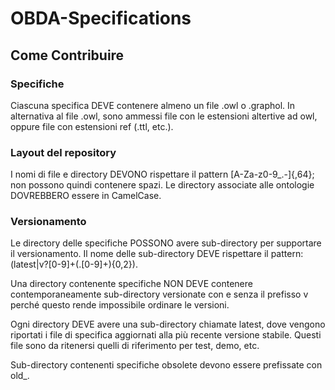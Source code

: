 # OBDA-Specifications

## Come Contribuire

### Specifiche

Ciascuna specifica DEVE contenere almeno un file .owl o .graphol. In alternativa al file .owl, sono ammessi file con le estensioni altertive ad owl, oppure file con estensioni ref (.ttl, etc.).

### Layout del repository

I nomi di file e directory DEVONO rispettare il pattern [A-Za-z0-9_.-]{,64}; non possono quindi contenere spazi. Le directory associate alle ontologie DOVREBBERO essere in CamelCase.

### Versionamento

Le directory delle specifiche POSSONO avere sub-directory per supportare il versionamento. Il nome delle sub-directory DEVE rispettare il pattern: (latest|v?[0-9]+(\.[0-9]+){0,2}).

Una directory contenente specifiche NON DEVE contenere contemporaneamente sub-directory versionate con e senza il prefisso v perché questo rende impossibile ordinare le versioni.

Ogni directory DEVE avere una sub-directory chiamate latest, dove vengono riportati i file di specifica aggiornati alla più recente versione stabile. Questi file sono da ritenersi quelli di riferimento per test, demo, etc.

Sub-directory contenenti specifiche obsolete devono essere prefissate con old_.

